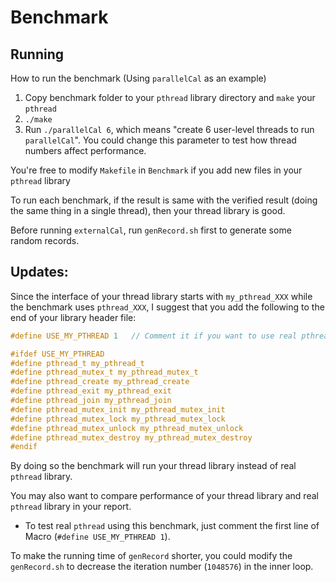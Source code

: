 # Benchmark

## Running

How to run the benchmark (Using `parallelCal` as an example)

1. Copy benchmark folder to your `pthread` library directory and `make` your `pthread`
2. `./make`
3. Run `./parallelCal 6`, which means "create 6 user-level threads to run `parallelCal`". You could change this parameter to test how thread numbers affect performance.

You're free to modify `Makefile` in `Benchmark` if you add new files in your `pthread` library

To run each benchmark, if the result is same with the verified result (doing the same thing in a single thread), then your thread library is good.

Before running `externalCal`, run `genRecord.sh` first to generate some random records.

## Updates:

Since the interface of your thread library starts with `my_pthread_XXX` while the benchmark uses `pthread_XXX`, I suggest that you add the following to the end of your library header file:

```c
#define USE_MY_PTHREAD 1   // Comment it if you want to use real pthread

#ifdef USE_MY_PTHREAD
#define pthread_t my_pthread_t
#define pthread_mutex_t my_pthread_mutex_t
#define pthread_create my_pthread_create
#define pthread_exit my_pthread_exit
#define pthread_join my_pthread_join
#define pthread_mutex_init my_pthread_mutex_init
#define pthread_mutex_lock my_pthread_mutex_lock
#define pthread_mutex_unlock my_pthread_mutex_unlock
#define pthread_mutex_destroy my_pthread_mutex_destroy
#endif
```

By doing so the benchmark will run your thread library instead of real `pthread` library.

You may also want to compare performance of your thread library and real `pthread` library in your report.

-   To test real `pthread` using this benchmark, just comment the first line of Macro (`#define USE_MY_PTHREAD 1`).

To make the running time of `genRecord` shorter, you could modify the `genRecord.sh` to decrease the iteration number (`1048576`) in the inner loop.
